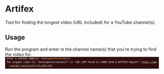# Artifex

Tool for finding the longest video (URL included) for a YouTube channel(s).


## Usage
Run the program and enter in the channel name(s) that you're trying to find the video for.
![demo](https://github.com/Brimey/Artifex/blob/main/images/demo.png)
